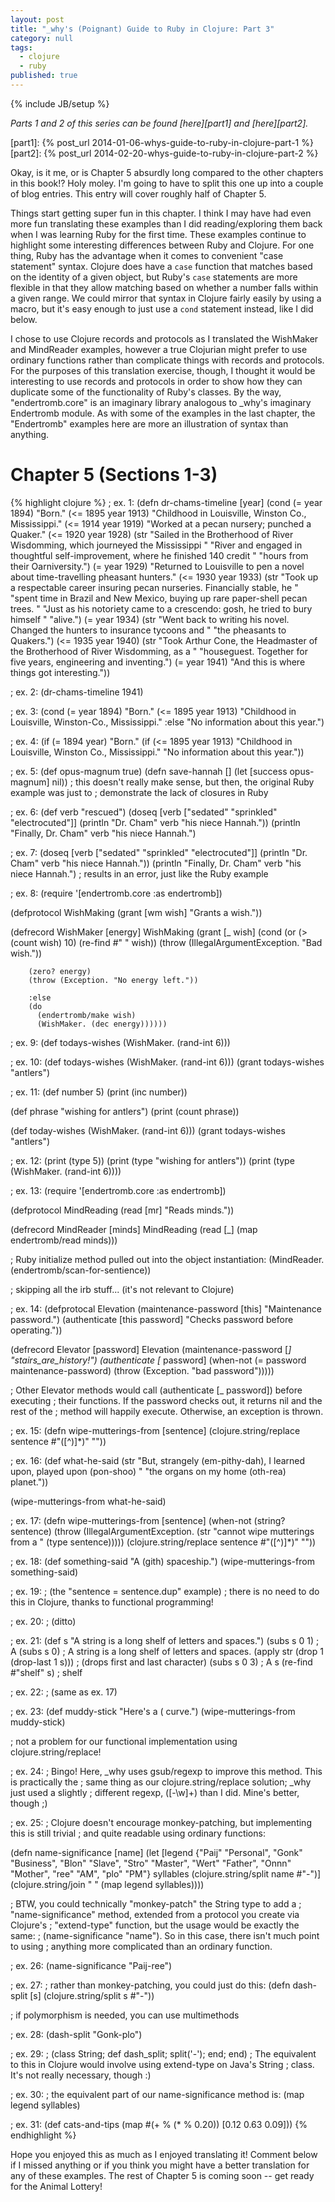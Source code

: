 ```yaml
---
layout: post
title: "_why's (Poignant) Guide to Ruby in Clojure: Part 3"
category: null
tags: 
  - clojure
  - ruby
published: true
---
```


{% include JB/setup %}

*Parts 1 and 2 of this series can be found [here][part1] and [here][part2].*

[part1]: {% post_url 2014-01-06-whys-guide-to-ruby-in-clojure-part-1 %}
[part2]: {% post_url 2014-02-20-whys-guide-to-ruby-in-clojure-part-2 %}

Okay, is it me, or is Chapter 5 absurdly long compared to the other chapters in this book!? Holy moley. I'm going to have to split this one up into a couple of blog entries. This entry will cover roughly half of Chapter 5.

Things start getting super fun in this chapter. I think I may have had even more fun translating these examples than I did reading/exploring them back when I was learning Ruby for the first time. These examples continue to highlight some interesting differences between Ruby and Clojure. For one thing, Ruby has the advantage when it comes to convenient "case statement" syntax. Clojure does have a `case` function that matches based on the identity of a given object, but Ruby's `case` statements are more flexible in that they allow matching based on whether a number falls within a given range. We could mirror that syntax in Clojure fairly easily by using a macro, but it's easy enough to just use a `cond` statement instead, like I did below.

I chose to use Clojure records and protocols as I translated the WishMaker and MindReader examples, however a true Clojurian might prefer to use ordinary functions rather than complicate things with records and protocols. For the purposes of this translation exercise, though, I thought it would be interesting to use records and protocols in order to show how they can duplicate some of the functionality of Ruby's classes. By the way, "endertromb.core" is an imaginary library analogous to \_why's imaginary Endertromb module. As with some of the examples in the last chapter, the "Endertromb" examples here are more an illustration of syntax than anything.


Chapter 5 (Sections 1-3)
========================

{% highlight clojure %}
; ex. 1:
(defn dr-chams-timeline [year]
  (cond
    (= year 1894) 
    "Born."
    (<= 1895 year 1913)
    "Childhood in Louisville, Winston Co., Mississippi."
    (<= 1914 year 1919)
    "Worked at a pecan nursery; punched a Quaker."
    (<= 1920 year 1928)
    (str "Sailed in the Brotherhood of River Wisdomming, which journeyed the Mississippi "
         "River and engaged in thoughtful self-improvement, where he finished 140 credit "
         "hours from their Oarniversity.")
    (= year 1929)
    "Returned to Louisville to pen a novel about time-travelling pheasant hunters."
    (<= 1930 year 1933)
    (str "Took up a respectable career insuring pecan nurseries. Financially stable, he "
         "spent time in Brazil and New Mexico, buying up rare paper-shell pecan trees. "
         "Just as his notoriety came to a crescendo: gosh, he tried to bury himself "
         "alive.")
    (= year 1934)
    (str "Went back to writing his novel. Changed the hunters to insurance tycoons and "
         "the pheasants to Quakers.")
    (<= 1935 year 1940)
    (str "Took Arthur Cone, the Headmaster of the Brotherhood of River Wisdomming, as a "
         "houseguest. Together for five years, engineering and inventing.")
    (= year 1941)
    "And this is where things got interesting."))
 
; ex. 2: 
(dr-chams-timeline 1941)
 
; ex. 3:
(cond
  (= year 1894) "Born."
  (<= 1895 year 1913) "Childhood in Louisville, Winston-Co., Mississippi."
  :else "No information about this year.")
 
; ex. 4:
(if (= 1894 year)
  "Born."
  (if (<= 1895 year 1913)
    "Childhood in Louisville, Winston Co., Mississippi."
    "No information about this year."))
 
; ex. 5:
(def opus-magnum true)
(defn save-hannah [] (let [success opus-magnum] nil)) 
; this doesn't really make sense, but then, the original Ruby example was just to 
; demonstrate the lack of closures in Ruby
 
; ex. 6:
(def verb "rescued")
(doseq [verb ["sedated" "sprinkled" "electrocuted"]]
  (println "Dr. Cham" verb "his niece Hannah."))
(println "Finally, Dr. Cham" verb "his niece Hannah.")
 
; ex. 7:
(doseq [verb ["sedated" "sprinkled" "electrocuted"]]
  (println "Dr. Cham" verb "his niece Hannah."))
(println "Finally, Dr. Cham" verb "his niece Hannah.")
; results in an error, just like the Ruby example
 
; ex. 8:
(require '[endertromb.core :as endertromb])
 
(defprotocol WishMaking
  (grant [wm wish] "Grants a wish."))
 
(defrecord WishMaker [energy]
  WishMaking
    (grant [_ wish]
      (cond 
        (or 
          (> (count wish) 10)
          (re-find #" " wish))
        (throw (IllegalArgumentException. "Bad wish."))
 
        (zero? energy)
        (throw (Exception. "No energy left."))
 
        :else
        (do 
          (endertromb/make wish)
          (WishMaker. (dec energy))))))
 
; ex. 9:
(def todays-wishes (WishMaker. (rand-int 6)))
 
; ex. 10:
(def todays-wishes (WishMaker. (rand-int 6)))
(grant todays-wishes "antlers")
 
; ex. 11:
(def number 5)
(print (inc number))
 
(def phrase "wishing for antlers")
(print (count phrase))
 
(def today-wishes (WishMaker. (rand-int 6)))
(grant todays-wishes "antlers")
 
; ex. 12:
(print (type 5))
(print (type "wishing for antlers"))
(print (type (WishMaker. (rand-int 6))))
 
; ex. 13:
(require '[endertromb.core :as endertromb])
 
(defprotocol MindReading
  (read [mr] "Reads minds."))
 
(defrecord MindReader [minds]
  MindReading
    (read [_] (map endertromb/read minds)))
 
; Ruby initialize method pulled out into the object instantiation:
(MindReader. (endertromb/scan-for-sentience))
 
; skipping all the irb stuff... (it's not relevant to Clojure)
 
; ex. 14:
(defprotocal Elevation
  (maintenance-password [this] "Maintenance password.")
  (authenticate [this password] "Checks password before operating."))
 
(defrecord Elevator [password]
  Elevation
    (maintenance-password [_] "stairs_are_history!")
    (authenticate [_ password]
      (when-not (= password maintenance-password)
        (throw (Exception. "bad password")))))
 
; Other Elevator methods would call (authenticate [_ password]) before executing
; their functions. If the password checks out, it returns nil and the rest of the
; method will happily execute. Otherwise, an exception is thrown.
 
; ex. 15:
(defn wipe-mutterings-from [sentence]
  (clojure.string/replace sentence #"\([^)]*\)" ""))
 
; ex. 16:
(def what-he-said 
  (str "But, strangely (em-pithy-dah), I learned upon, played upon (pon-shoo) "
       "the organs on my home (oth-rea) planet."))
 
(wipe-mutterings-from what-he-said)
 
; ex. 17:
(defn wipe-mutterings-from [sentence]
  (when-not (string? sentence)
    (throw (IllegalArgumentException. 
             (str "cannot wipe mutterings from a " (type sentence)))))
  (clojure.string/replace sentence #"\([^)]*\)" ""))
 
; ex. 18:
(def something-said "A (gith) spaceship.")
(wipe-mutterings-from something-said)
 
; ex. 19:
; (the "sentence = sentence.dup" example)
; there is no need to do this in Clojure, thanks to functional programming!
 
; ex. 20:
; (ditto)
 
; ex. 21:
(def s "A string is a long shelf of letters and spaces.")
(subs s 0 1)  ; A
(subs s 0)    ; A string is a long shelf of letters and spaces.
(apply str (drop 1 (drop-last 1 s)))   ; (drops first and last character)
(subs s 0 3)  ; A s
(re-find #"shelf" s)  ; shelf
 
; ex. 22:
; (same as ex. 17)
 
; ex. 23:
(def muddy-stick "Here's a ( curve.")
(wipe-mutterings-from muddy-stick)
 
; not a problem for our functional implementation using clojure.string/replace!
 
; ex. 24:
; Bingo! Here, _why uses gsub/regexp to improve this method. This is practically the
; same thing as our clojure.string/replace solution; _why just used a slightly 
; different regexp, \([-\w]+\) than I did. Mine's better, though ;)
 
; ex. 25:
; Clojure doesn't encourage monkey-patching, but implementing this is still trivial
; and quite readable using ordinary functions:
 
(defn name-significance [name]
  (let [legend
        {"Paij" "Personal", "Gonk" "Business", 
          "Blon" "Slave", "Stro" "Master",
          "Wert" "Father", "Onnn" "Mother",
          "ree" "AM", "plo" "PM"}
        syllables (clojure.string/split name #"-")]
    (clojure.string/join " " (map legend syllables))))
 
; BTW, you could technically "monkey-patch" the String type to add a 
; "name-significance" method, extended from a protocol you create via Clojure's 
; "extend-type" function, but the usage would be exactly the same: 
; (name-significance "name"). So in this case, there isn't much point to using 
; anything more complicated than an ordinary function.
 
; ex. 26:
(name-significance "Paij-ree")
 
; ex. 27:
; rather than monkey-patching, you could just do this:
(defn dash-split [s] (clojure.string/split s #"-"))
 
; if polymorphism is needed, you can use multimethods
 
; ex. 28:
(dash-split "Gonk-plo")
 
; ex. 29:
; (class String; def dash_split; split('-'); end; end)
; The equivalent to this in Clojure would involve using extend-type on Java's String
; class. It's not really necessary, though :)
 
; ex. 30:
; the equivalent part of our name-significance method is:
(map legend syllables)
 
; ex. 31:
(def cats-and-tips (map #(+ % (* % 0.20)) [0.12 0.63 0.09]))
{% endhighlight %}

Hope you enjoyed this as much as I enjoyed translating it! Comment below if I missed anything or if you think you might have a better translation for any of these examples. The rest of Chapter 5 is coming soon -- get ready for the Animal Lottery!
